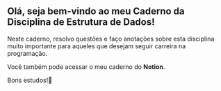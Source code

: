 ## Olá, seja bem-vindo ao meu Caderno da Disciplina de Estrutura de Dados!

Neste caderno, resolvo questões e faço anotações sobre esta disciplina muito importante para aqueles que desejam seguir carreira na programação.

Você também pode acessar o meu caderno do <a href="https://www.notion.so/Estrutura-de-Dados-053051f77d654e8ca1e0abd1180f0767?pvs=4">Notion</a>.

Bons estudos!📝

<style>
  a {
    text-decoration: none;
    font-weight: 700;
  }
</style>
